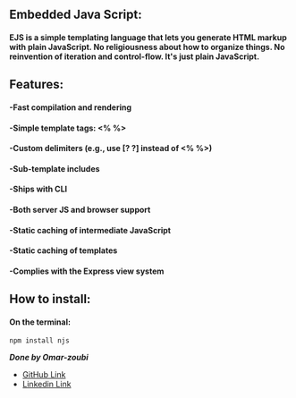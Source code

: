 ## Embedded Java Script: 
#### EJS is a simple templating language that lets you generate HTML markup with plain JavaScript. No religiousness about how to organize things. No reinvention of iteration and control-flow. It's just plain JavaScript.

## Features:
#### -Fast compilation and rendering
#### -Simple template tags: <% %>
#### -Custom delimiters (e.g., use [? ?] instead of <% %>)
#### -Sub-template includes
#### -Ships with CLI
#### -Both server JS and browser support
#### -Static caching of intermediate JavaScript
#### -Static caching of templates
#### -Complies with the Express view system
## How to install:
#### On the terminal:  
`npm install njs`




***Done by Omar-zoubi***
- [GitHub Link](https://github.com/Omar-zoubi)
- [Linkedin Link](https://www.linkedin.com/in/omar-alzoubi-54034bb4/)